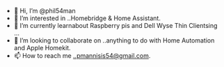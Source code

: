 - 👋 Hi, I’m @phil54man
- 👀 I’m interested in ..Homebridge & Home Assistant.
- 🌱 I’m currently learnabout Raspberry pis and Dell Wyse Thin Clientsing ...
- 💞️ I’m looking to collaborate on ..anything to do with Home Automation and Apple Homekit.
- 📫 How to reach me ..pmannisis54@gmail.com.

<!---
phil54man/phil54man is a ✨ special ✨ repository because its `README.md` (this file) appears on your GitHub profile.
You can click the Preview link to take a look at your changes.
--->
